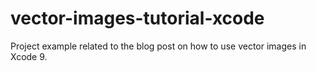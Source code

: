 # vector-images-tutorial-xcode
Project example related to the blog post on how to use vector images in Xcode 9.
